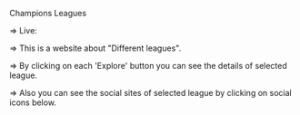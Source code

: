 Champions Leagues

=> Live: 

=> This is a website about "Different leagues".

=> By clicking on each 'Explore' button you can see the details of selected league.

=> Also you can see the social sites of selected league by clicking on social icons below.